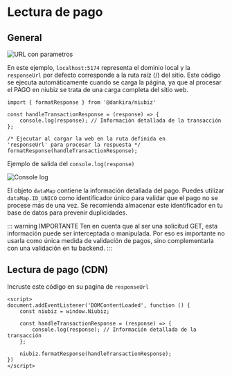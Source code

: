 # Lectura de pago

## General
![URL con parametros](https://i.ibb.co/8npHHjKH/url.png)

En este ejemplo, ```localhost:5174``` representa el dominio local y la `responseUrl` por defecto corresponde a la ruta raíz (/) del sitio. Este código se ejecuta automáticamente cuando se carga la página, ya que al procesar el PAGO en niubiz se trata de una carga completa del sitio web.

```js{4}
import { formatResponse } from '@dankira/niubiz'

const handleTransactionResponse = (response) => {
    console.log(response); // Información detallada de la transacción
};

/* Ejecutar al cargar la web en la ruta definida en
'responseUrl' para procesar la respuesta */
formatResponse(handleTransactionResponse);
```

Ejemplo de salida del ```console.log(response)```

![Console log](https://i.ibb.co/nMKPzy41/captura.png)

El objeto ```dataMap``` contiene la información detallada del pago. Puedes utilizar ```dataMap.ID_UNICO``` como identificador único para validar que el pago no se procese más de una vez.
Se recomienda almacenar este identificador en tu base de datos para prevenir duplicidades.

::: warning IMPORTANTE
Ten en cuenta que al ser una solicitud GET, esta información puede ser interceptada o manipulada. Por eso es importante no usarla como única medida de validación de pagos, sino complementarla con una validación en tu backend.
:::

## Lectura de pago (CDN)
Incruste este código en su pagina de `responseUrl`
```html{6}
<script>
document.addEventListener('DOMContentLoaded', function () {
    const niubiz = window.Niubiz;

    const handleTransactionResponse = (response) => {
        console.log(response); // Información detallada de la transacción
    };

    niubiz.formatResponse(handleTransactionResponse);
})
</script>
```